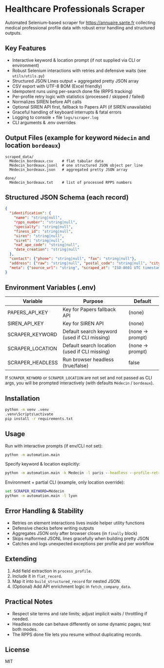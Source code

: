 # Healthcare Professionals Scraper

Automated Selenium-based scraper for https://annuaire.sante.fr collecting medical professional profile data with robust error handling and structured outputs.

## Key Features
- Interactive keyword & location prompt (if not supplied via CLI or environment)
- Robust Selenium interactions with retries and defensive waits (see `utils/utils.py`)
- Structured JSON Lines output + aggregated pretty JSON array
- CSV export with UTF-8 BOM (Excel friendly)
- Idempotent runs using per-search done file (RPPS tracking)
- Per-profile retry logic with statistics (processed / skipped / failed)
- Normalizes SIREN before API calls
- Optional SIREN API first, fallback to Papers API (if SIREN unavailable)
- Graceful handling of keyboard interrupts & fatal errors
- Logging to console + file `logs/scraper.log`
- CLI arguments & .env overrides

## Output Files (example for keyword `Médecin` and location `bordeaux`)
```
scraped_data/
  Médecin_bordeaux.csv    # flat tabular data
  Médecin_bordeaux.jsonl  # one structured JSON object per line
  Médecin_bordeaux.json   # aggregated pretty JSON array

done/
  Médecin_bordeaux.txt    # list of processed RPPS numbers
```

## Structured JSON Schema (each record)
```json
{
  "identification": {
    "name": "string|null",
    "rpps_number": "string|null",
    "specialty": "string|null",
    "finess_id": "string|null",
    "siren": "string|null",
    "siret": "string|null",
    "naf_ape_code": "string|null",
    "date_creation": "string|null"
  },
  "contact": {"phone": "string|null", "fax": "string|null"},
  "address": {"raw": "string|null", "postal_code": "string|null", "city": "string|null", "region": "string|null"},
  "meta": {"source_url": "string", "scraped_at": "ISO-8601 UTC timestamp"}
}
```

## Environment Variables (.env)
| Variable | Purpose | Default |
|----------|---------|---------|
| PAPERS_API_KEY | Key for Papers fallback API | (none) |
| SIREN_API_KEY  | Key for SIREN API | (none) |
| SCRAPER_KEYWORD | Default search keyword (used if CLI missing) | (none -> prompt) |
| SCRAPER_LOCATION | Default search location (used if CLI missing) | (none -> prompt) |
| SCRAPER_HEADLESS | Run browser headless (true/false) | false |

If `SCRAPER_KEYWORD` or `SCRAPER_LOCATION` are not set and not passed as CLI args, you will be prompted interactively (with defaults `Médecin` / `bordeaux`).

## Installation
```cmd
python -m venv .venv
.venv\Scripts\activate
pip install -r requirements.txt
```

## Usage
Run with interactive prompts (if env/CLI not set):
```cmd
python -m automation.main
```
Specify keyword & location explicitly:
```cmd
python -m automation.main -k Medecin -l paris --headless --profile-retry 3
```
Environment + partial CLI (example, only location override):
```cmd
set SCRAPER_KEYWORD=Médecin
python -m automation.main -l lyon
```

## Error Handling & Stability
- Retries on element interactions lives inside helper utility functions
- Defensive checks before writing outputs
- Aggregates JSON only after browser closes (in `finally` block)
- Skips malformed JSONL lines gracefully when building pretty JSON
- Catches and logs unexpected exceptions per profile and per workflow

## Extending
1. Add field extraction in `process_profile`.
2. Include it in `flat_record`.
3. Map it into `build_structured_record` for nested JSON.
4. (Optional) Add API enrichment logic in `fetch_company_data`.

## Practical Notes
- Respect site terms and rate limits; adjust implicit waits / throttling if needed.
- Headless mode can behave differently on some dynamic pages; test both modes.
- The RPPS done file lets you resume without duplicating records.

## License
MIT
